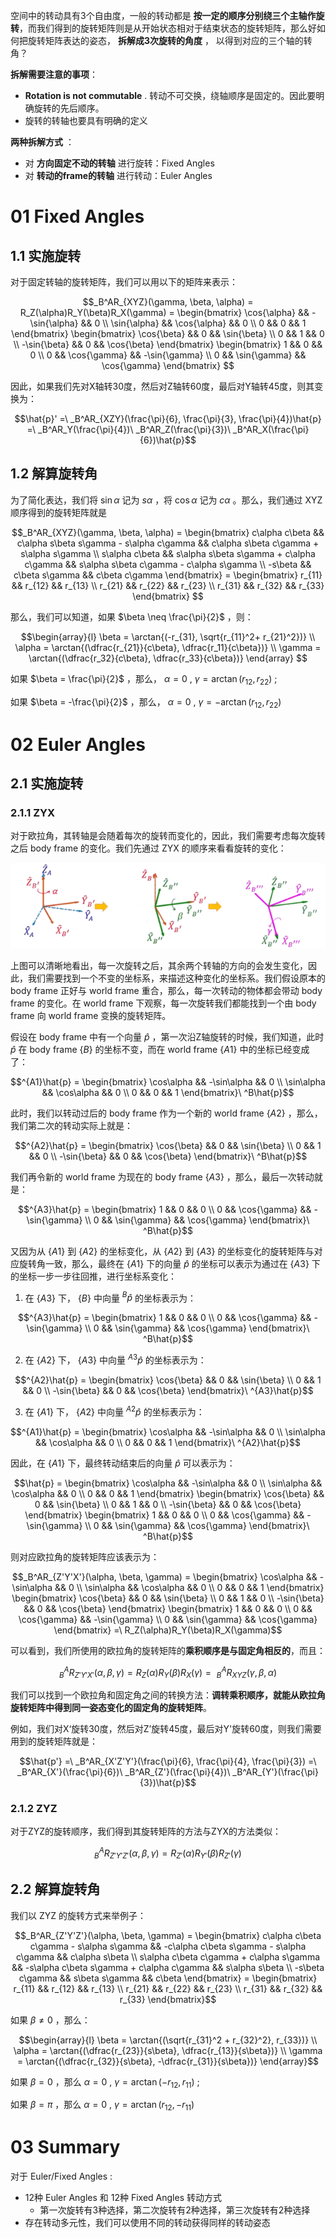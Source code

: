 空间中的转动具有3个自由度，一般的转动都是 **按一定的顺序分别绕三个主轴作旋转**，而我们得到的旋转矩阵则是从开始状态相对于结束状态的旋转矩阵，那么好如何把旋转矩阵表达的姿态， **拆解成3次旋转的角度** ， 以得到对应的三个轴的转角？

**拆解需要注意的事项**：

- **Rotation is not commutable** . 转动不可交换，绕轴顺序是固定的。因此要明确旋转的先后顺序。
- 旋转的转轴也要具有明确的定义

**两种拆解方式** ：

- 对 **方向固定不动的转轴** 进行旋转：Fixed Angles
- 对 **转动的frame的转轴** 进行转动：Euler Angles

# 01 Fixed Angles

## 1.1 实施旋转

对于固定转轴的旋转矩阵，我们可以用以下的矩阵来表示：

$$_B^AR_{XYZ}(\gamma, \beta, \alpha) = R_Z(\alpha)R_Y(\beta)R_X(\gamma) = 
\begin{bmatrix}
\cos{\alpha} && -\sin{\alpha} && 0 \\ \sin{\alpha} && \cos{\alpha} && 0 \\ 0 && 0 && 1
\end{bmatrix}
\begin{bmatrix}
\cos{\beta} && 0 && \sin{\beta} \\ 0 && 1 && 0 \\ -\sin{\beta} && 0 && \cos{\beta}
\end{bmatrix}
\begin{bmatrix}
1 && 0 && 0 \\ 0 && \cos{\gamma} && -\sin{\gamma} \\ 0 && \sin{\gamma} && \cos{\gamma}
\end{bmatrix}
$$

因此，如果我们先对X轴转30度，然后对Z轴转60度，最后对Y轴转45度，则其变换为：

$$\hat{p}' =\ _B^AR_{XZY}(\frac{\pi}{6}, \frac{\pi}{3}, \frac{\pi}{4})\hat{p} =\ _B^AR_Y(\frac{\pi}{4})\ _B^AR_Z(\frac{\pi}{3})\ _B^AR_X(\frac{\pi}{6})\hat{p}$$

## 1.2 解算旋转角

为了简化表达，我们将 $\sin{\alpha}$ 记为 $s\alpha$ ，将 $\cos{\alpha}$ 记为 $c\alpha$ 。那么，我们通过 XYZ 顺序得到的旋转矩阵就是

$$_B^AR_{XYZ}(\gamma, \beta, \alpha) = 
\begin{bmatrix}
c\alpha c\beta && c\alpha s\beta s\gamma - s\alpha c\gamma && c\alpha s\beta c\gamma + s\alpha s\gamma \\
s\alpha c\beta && s\alpha s\beta s\gamma + c\alpha c\gamma && s\alpha s\beta c\gamma - c\alpha s\gamma \\
-s\beta && c\beta s\gamma && c\beta c\gamma
\end{bmatrix} = 
\begin{bmatrix}
r_{11} && r_{12} && r_{13} \\
r_{21} && r_{22} && r_{23} \\
r_{31} && r_{32} && r_{33} 
\end{bmatrix}
$$

那么，我们可以知道，如果 $\beta \neq \frac{\pi}{2}$ ，则：

$$\begin{array}{l}
\beta = \arctan{(-r_{31}, \sqrt{r_{11}^2+ r_{21}^2})} \\
\alpha = \arctan{(\dfrac{r_{21}}{c\beta}, \dfrac{r_11}{c\beta})} \\
\gamma = \arctan{(\dfrac{r_32}{c\beta}, \dfrac{r_33}{c\beta})}
\end{array}
$$

如果 $\beta = \frac{\pi}{2}$ ，那么， $\alpha = 0$ , $\gamma = \arctan(r_{12}, r_{22})$ ;

如果 $\beta = -\frac{\pi}{2}$ ，那么， $\alpha = 0$ , $\gamma = -\arctan(r_{12}, r_{22})$ 

# 02 Euler Angles

## 2.1 实施旋转

### 2.1.1 ZYX

对于欧拉角，其转轴是会随着每次的旋转而变化的，因此，我们需要考虑每次旋转之后 body frame 的变化。我们先通过 ZYX 的顺序来看看旋转的变化：

![](imgs/欧拉角变化.png)

上图可以清晰地看出，每一次旋转之后，其余两个转轴的方向的会发生变化，因此，我们需要找到一个不变的坐标系，来描述这种变化的坐标系。我们假设原本的 body frame 正好与 world frame 重合，那么，每一次转动的物体都会带动 body frame 的变化。在 world frame 下观察，每一次旋转我们都能找到一个由 body frame 向 world frame 变换的旋转矩阵。

假设在 body frame 中有一个向量 $\hat{p}$ ，第一次沿Z轴旋转的时候，我们知道，此时 $\hat{p}$ 在 body frame $\{B\}$  的坐标不变，而在 world frame $\{A1\}$ 中的坐标已经变成了：

$$^{A1}\hat{p} = \begin{bmatrix} \cos\alpha && -\sin\alpha && 0 \\ \sin\alpha && \cos\alpha && 0 \\ 0 && 0 && 1 \end{bmatrix}\ ^B\hat{p}$$

此时，我们以转动过后的 body frame 作为一个新的 world frame $\{A2\}$ ，那么，我们第二次的转动实际上就是：

$$^{A2}\hat{p} = \begin{bmatrix}
\cos{\beta} && 0 && \sin{\beta} \\ 0 && 1 && 0 \\ -\sin{\beta} && 0 && \cos{\beta}
\end{bmatrix}\ ^B\hat{p}$$

我们再令新的 world frame 为现在的 body frame $\{A3\}$ ，那么，最后一次转动就是：

$$^{A3}\hat{p} = \begin{bmatrix}
1 && 0 && 0 \\ 0 && \cos{\gamma} && -\sin{\gamma} \\ 0 && \sin{\gamma} && \cos{\gamma}
\end{bmatrix}\ ^B\hat{p}$$

又因为从 $\{A1\}$ 到 $\{A2\}$ 的坐标变化，从 $\{A2\}$ 到 $\{A3\}$ 的坐标变化的旋转矩阵与对应旋转角一致，那么，最终在 $\{A1\}$ 下的向量 $\hat{p}$ 的坐标可以表示为通过在 $\{A3\}$ 下的坐标一步一步往回推，进行坐标系变化：

1. 在 $\{A3\}$ 下， $\{B\}$ 中向量 $^B\hat{p}$ 的坐标表示为：

$$^{A3}\hat{p} = \begin{bmatrix}
1 && 0 && 0 \\ 0 && \cos{\gamma} && -\sin{\gamma} \\ 0 && \sin{\gamma} && \cos{\gamma}
\end{bmatrix}\ ^B\hat{p}$$

2. 在 $\{A2\}$ 下， $\{A3\}$ 中向量 $^{A3}\hat{p}$ 的坐标表示为：

$$^{A2}\hat{p} = \begin{bmatrix}
\cos{\beta} && 0 && \sin{\beta} \\ 0 && 1 && 0 \\ -\sin{\beta} && 0 && \cos{\beta}
\end{bmatrix}\ ^{A3}\hat{p}$$

3. 在 $\{A1\}$ 下， $\{A2\}$ 中向量 $^{A2}\hat{p}$ 的坐标表示为：

$$^{A1}\hat{p} = \begin{bmatrix} \cos\alpha && -\sin\alpha && 0 \\ \sin\alpha && \cos\alpha && 0 \\ 0 && 0 && 1 \end{bmatrix}\ ^{A2}\hat{p}$$

因此，在 $\{A1\}$ 下，最终转动结束后的向量 $\hat{p}$ 可以表示为：

$$\hat{p} = \begin{bmatrix} \cos\alpha && -\sin\alpha && 0 \\ \sin\alpha && \cos\alpha && 0 \\ 0 && 0 && 1 \end{bmatrix} \begin{bmatrix}
\cos{\beta} && 0 && \sin{\beta} \\ 0 && 1 && 0 \\ -\sin{\beta} && 0 && \cos{\beta}
\end{bmatrix} \begin{bmatrix}
1 && 0 && 0 \\ 0 && \cos{\gamma} && -\sin{\gamma} \\ 0 && \sin{\gamma} && \cos{\gamma}
\end{bmatrix}\ ^B\hat{p}$$

则对应欧拉角的旋转矩阵应该表示为：

$$_B^AR_{Z'Y'X'}(\alpha, \beta, \gamma) = \begin{bmatrix} \cos\alpha && -\sin\alpha && 0 \\ \sin\alpha && \cos\alpha && 0 \\ 0 && 0 && 1 \end{bmatrix} \begin{bmatrix}
\cos{\beta} && 0 && \sin{\beta} \\ 0 && 1 && 0 \\ -\sin{\beta} && 0 && \cos{\beta}
\end{bmatrix} \begin{bmatrix}
1 && 0 && 0 \\ 0 && \cos{\gamma} && -\sin{\gamma} \\ 0 && \sin{\gamma} && \cos{\gamma}
\end{bmatrix} =\ R_Z(\alpha)R_Y(\beta)R_X(\gamma)$$

可以看到，我们所使用的欧拉角的旋转矩阵的**乘积顺序是与固定角相反的**，而且：

$$_B^AR_{Z'Y'X'}(\alpha, \beta, \gamma) = R_Z(\alpha)R_Y(\beta)R_X(\gamma) =\ _B^AR_{XYZ}(\gamma, \beta, \alpha)$$

我们可以找到一个欧拉角和固定角之间的转换方法：**调转乘积顺序，就能从欧拉角旋转矩阵中得到同一姿态变化的固定角的旋转矩阵**。

例如，我们对X‘旋转30度，然后对Z’旋转45度，最后对Y'旋转60度，则我们需要用到的旋转矩阵就是：

$$\hat{p'} =\ _B^AR_{X'Z'Y'}(\frac{\pi}{6}, \frac{\pi}{4}, \frac{\pi}{3}) =\ _B^AR_{X'}(\frac{\pi}{6})\ _B^AR_{Z'}(\frac{\pi}{4})\ _B^AR_{Y'}(\frac{\pi}{3})\hat{p}$$

### 2.1.2 ZYZ

对于ZYZ的旋转顺序，我们得到其旋转矩阵的方法与ZYX的方法类似：

$$_B^AR_{Z'Y'Z'}(\alpha, \beta, \gamma) = R_{Z'}(\alpha)R_{Y'}(\beta)R_{Z'}(\gamma)$$

## 2.2 解算旋转角

我们以 ZYZ 的旋转方式来举例子：

$$_B^AR_{Z'Y'Z'}(\alpha, \beta, \gamma) = 
\begin{bmatrix}
c\alpha c\beta c\gamma - s\alpha s\gamma && -c\alpha c\beta s\gamma - s\alpha c\gamma && c\alpha s\beta \\
s\alpha c\beta c\gamma + c\alpha s\gamma && -s\alpha c\beta s\gamma + c\alpha c\gamma && s\alpha s\beta \\
-s\beta c\gamma && s\beta s\gamma && c\beta
\end{bmatrix} = 
\begin{bmatrix}
r_{11} && r_{12} && r_{13} \\
r_{21} && r_{22} && r_{23} \\
r_{31} && r_{32} && r_{33} 
\end{bmatrix}$$

如果 $\beta \neq 0$ ，那么：

$$\begin{array}{l}
\beta = \arctan{(\sqrt{r_{31}^2 + r_{32}^2}, r_{33})} \\
\alpha = \arctan{(\dfrac{r_{23}}{s\beta}, \dfrac{r_{13}}{s\beta})} \\
\gamma = \arctan{(\dfrac{r_{32}}{s\beta}, -\dfrac{r_{31}}{s\beta})}
\end{array}$$

如果 $\beta = 0$ ，那么 $\alpha = 0$ , $\gamma = \arctan{(-r_{12}, r_{11})}$ ;

如果 $\beta = \pi$ ，那么 $\alpha = 0$ , $\gamma = \arctan{(r_{12}, -r_{11})}$ 

# 03 Summary

对于 Euler/Fixed Angles : 

- 12种 Euler Angles 和 12种 Fixed Angles 转动方式
	- 第一次旋转有3种选择，第二次旋转有2种选择，第三次旋转有2种选择
- 存在转动多元性，我们可以使用不同的转动获得同样的转动姿态

